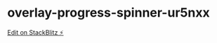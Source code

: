 # overlay-progress-spinner-ur5nxx

[Edit on StackBlitz ⚡️](https://stackblitz.com/edit/overlay-progress-spinner-ur5nxx)